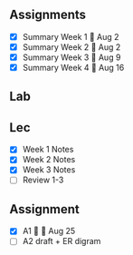 ## Assignments
- [x] Summary Week 1 🚮 Aug 2
- [x] Summary Week 2 🚮 Aug 2
- [x] Summary Week 3 🚮  Aug 9
- [x] Summary Week 4 🚮 Aug 16
## Lab

## Lec
- [x]  Week 1 Notes
- [x]  Week 2 Notes
- [x]  Week 3 Notes
- [ ] Review 1-3

## Assignment
- [x] A1 🤯 🚮 Aug 25
- [ ] A2 draft + ER digram